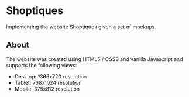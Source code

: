 # Shoptiques 

Implementing the website Shoptiques given a set of mockups.

## About

The website was created using HTML5 / CSS3 and vanilla Javascript and supports the following views:
* Desktop: 1366x720 resolution
* Tablet: 768x1024 resolution
* Mobile: 375x812 resolution
